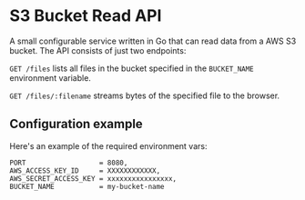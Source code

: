 # S3 Bucket Read API

A small configurable service written in Go that can read data from a AWS S3 bucket. The API consists of just two endpoints:

`GET /files` lists all files in the bucket specified in the `BUCKET_NAME` environment variable.  

`GET /files/:filename` streams bytes of the specified file to the browser.

## Configuration example

Here's an example of the required environment vars:
```shell
PORT                  = 8080,
AWS_ACCESS_KEY_ID     = XXXXXXXXXXXX,
AWS_SECRET_ACCESS_KEY = xxxxxxxxxxxxxxxx,
BUCKET_NAME           = my-bucket-name
```